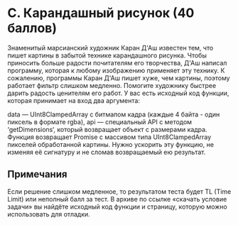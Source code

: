 # C. Карандашный рисунок (40 баллов)
Знаменитый марсианский художник Каран Д'Аш известен тем, что пишет картины в забытой технике карандашного рисунка. 
Чтобы приносить больше радости почитателям его творчества, Д'Аш написал программу, которая к любому изображению применяет эту технику. 
К сожалению, программы Каран Д'Аш пишет хуже, чем картины, поэтому работает фильтр слишком медленно.
Помогите художнику быстрее дарить радость ценителям его работ.
У вас есть исходный код функции, которая принимает на вход два аргумента:

data — UInt8ClampedArray с битмапом кадра (каждые 4 байта - один пиксель в формате rgba),
api — специальный API с методом ‘getDimensions‘, который возвращает объект с размерами кадра.
Функция возвращает Promise с массивом типа UInt8ClampedArray пикселей обработанной картины.
Нужно ускорить эту функцию, не изменяя её сигнатуру и не сломав возвращаемый ею результат.

## Примечания
Если решение слишком медленное, то результатом теста будет TL (Time Limit) или неполный балл за тест.
В архиве по ссылке «скачать условие задачи» вы найдёте исходный код функции и страницу, которую можно использовать для отладки.